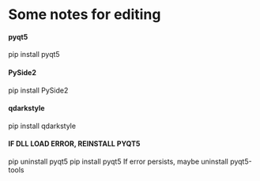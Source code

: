# Some notes for editing

#### pyqt5
pip install pyqt5
#### PySide2
pip install PySide2
#### qdarkstyle
pip install qdarkstyle
#### IF DLL LOAD ERROR, REINSTALL PYQT5
pip uninstall pyqt5
pip install pyqt5 
If error persists, maybe uninstall pyqt5-tools
